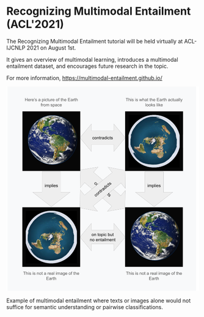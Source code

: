 # Recognizing Multimodal Entailment (ACL'2021)

The Recognizing Multimodal Entailment tutorial will be held virtually at
ACL-IJCNLP 2021 on August 1st.

It gives an overview of multimodal learning, introduces a multimodal entailment
dataset, and encourages future research in the topic.

For more information, https://multimodal-entailment.github.io/

![Example of Multimodal Entailment](https://github.com/google-research-datasets/recognizing-multimodal-entailment/blob/main/multimodal_entailment.png?raw=true)

Example of multimodal entailment where texts or images alone would not suffice for semantic understanding or pairwise classifications.
